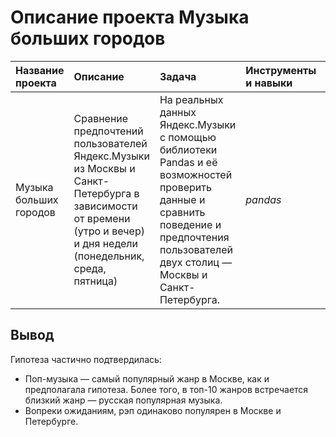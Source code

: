 # Описание проекта Музыка больших городов

| Название проекта | Описание | Задача | Инструменты и навыки | Статус | 
| :---------------------- | :---------------------- | :---------------------- | :---------------------- | :---------------------- | 
| Музыка больших городов | Сравнение предпочтений пользователей Яндекс.Музыки из Москвы и Санкт-Петербурга в зависимости от времени (утро и вечер) и дня недели (понедельник, среда, пятница)| На реальных данных Яндекс.Музыки c помощью библиотеки Pandas и её возможностей проверить данные и сравнить поведение и предпочтения пользователей двух столиц — Москвы и Санкт-Петербурга.| *pandas* | Завершон | 

## Вывод
Гипотеза частично подтвердилась:

- Поп-музыка — самый популярный жанр в Москве, как и предполагала гипотеза. Более того, в топ-10 жанров встречается близкий жанр — русская популярная музыка.
- Вопреки ожиданиям, рэп одинаково популярен в Москве и Петербурге.
